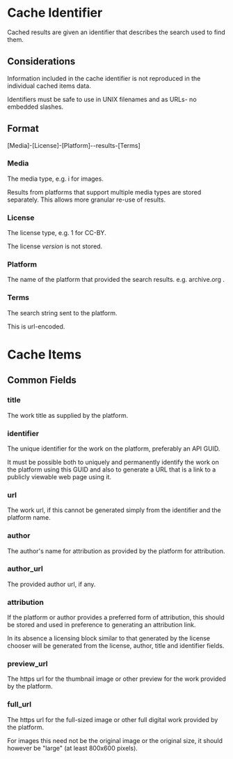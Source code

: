 Cache Identifier
================

Cached results are given an identifier that describes the search used to find them.

Considerations
--------------

Information included in the cache identifier is not reproduced in the individual cached items data.

Identifiers must be safe to use in UNIX filenames and as URLs- no embedded slashes.


Format
------

[Media]-[License]-[Platform]--results-[Terms]

### Media

The media type, e.g. i for images.

Results from platforms that support multiple media types are stored separately. This allows more granular re-use of results.

### License

The license type, e.g. 1 for CC-BY.

The license *version* is not stored.

### Platform

The name of the platform that provided the search results. e.g. archive.org .

### Terms

The search string sent to the platform.

This is url-encoded.


Cache Items
===========

Common Fields
-------------

### title

The work title as supplied by the platform.

### identifier

The unique identifier for the work on the platform, preferably an API GUID.

It must be possible both to uniquely and permanently identify the work on the platform using this GUID and also to generate a URL that is a link to a publicly viewable web page using it.

### url

The work url, if this cannot be generated simply from the identifier and the platform name.

### author

The author's name for attribution as provided by the platform for attribution.

### author_url

The provided author url, if any.

### attribution

If the platform or author provides a preferred form of attribution, this should be stored and used in preference to generating an attribution link.

In its absence a licensing block similar to that generated by the license chooser will be generated from the license, author, title and identifier fields.

### preview_url

The https url for the thumbnail image or other preview for the work provided by the platform.

### full_url

The https url for the full-sized image or other full digital work provided by the platform.

For images this need not be the original image or the original size, it should however be "large" (at least 800x600 pixels).
